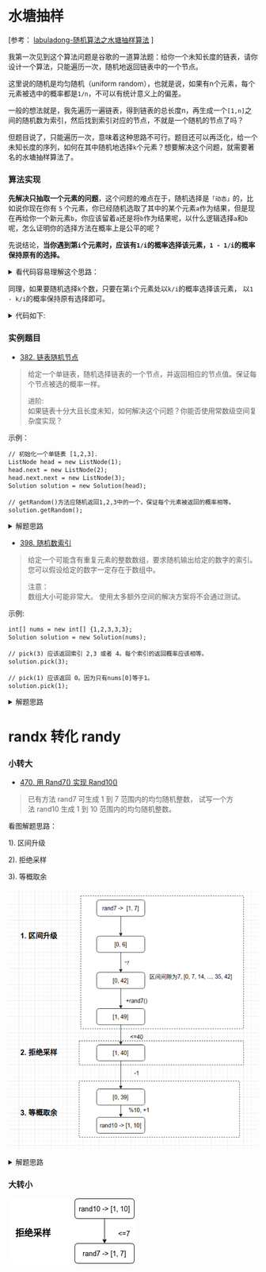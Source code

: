 # 水塘抽样
[参考：
[labuladong-随机算法之水塘抽样算法](https://mp.weixin.qq.com/s/DrBFYAZnPBgNNay2wjNU-A)  ]       

我第一次见到这个算法问题是谷歌的一道算法题：给你一个未知长度的链表，请你设计一个算法，只能遍历一次，随机地返回链表中的一个节点。    

这里说的随机是均匀随机（uniform random），也就是说，如果有n个元素，每个元素被选中的概率都是`1/n`，不可以有统计意义上的偏差。      

一般的想法就是，我先遍历一遍链表，得到链表的总长度n，再生成一个`[1,n]`之间的随机数为索引，然后找到索引对应的节点，不就是一个随机的节点了吗？      

但题目说了，只能遍历一次，意味着这种思路不可行。题目还可以再泛化，给一个未知长度的序列，如何在其中随机地选择`k`个元素？想要解决这个问题，就需要著名的水塘抽样算法了。

### 算法实现
**先解决只抽取一个元素的问题**，这个问题的难点在于，随机选择是`「动态」`的，比如说你现在你有 `5` 个元素，你已经随机选取了其中的某个元素`a`作为结果，但是现在再给你一个新元素`b`，你应该留着`a`还是将`b`作为结果呢，以什么逻辑选择`a`和`b`呢，怎么证明你的选择方法在概率上是公平的呢？       

先说结论，**当你遇到第`i`个元素时，应该有`1/i`的概率选择该元素，`1 - 1/i`的概率保持原有的选择。**      

<details>
    <summary>看代码容易理解这个思路： </summary>
    
```java
/* 返回链表中一个随机节点的值 */
int getRandom(ListNode head) {
    Random r = new Random();
    int i = 0, res = 0;
    ListNode p = head;
    // while 循环遍历链表
    while (p != null) {
        // 生成一个 [0, i) 之间的整数
        // 这个整数等于 0 的概率就是 1/i
        if (r.nextInt(++i) == 0) {
            res = p.val;
        }
        p = p.next;
    }
    return res;
}
```
</details>   

同理，如果要随机选择`k`个数，只要在第`i`个元素处以`k/i`的概率选择该元素，
以`1 - k/i`的概率保持原有选择即可。
<details>
    <summary>代码如下:</summary>
    
```java
/* 返回链表中 k 个随机节点的值 */
int[] getRandom(ListNode head, int k) {
    Random r = new Random();
    int[] res = new int[k];
    ListNode p = head;

    // 前 k 个元素先默认选上
    for (int j = 0; j < k && p != null; j++) {
        res[j] = p.val;
        p = p.next;
    }

    int i = k;
    // while 循环遍历链表
    while (p != null) {
        // 生成一个 [0, i) 之间的整数
        int j = r.nextInt(++i);
        // 这个整数小于 k 的概率就是 k/i
        if (j < k) {
            res[j] = p.val;
        }
        p = p.next;
    }
    return res;
}
```
</details>

### 实例题目
- [382. 链表随机节点](https://leetcode-cn.com/problems/linked-list-random-node/submissions/)
>给定一个单链表，随机选择链表的一个节点，并返回相应的节点值。保证每个节点被选的概率一样。         
>
>进阶:       
如果链表十分大且长度未知，如何解决这个问题？你能否使用常数级空间复杂度实现？      

示例：     
```shell
// 初始化一个单链表 [1,2,3].
ListNode head = new ListNode(1);
head.next = new ListNode(2);
head.next.next = new ListNode(3);     
Solution solution = new Solution(head);     
      
// getRandom()方法应随机返回1,2,3中的一个，保证每个元素被返回的概率相等。      
solution.getRandom();
```

<details>
    <summary>解题思路</summary>
    
```python3
# Definition for singly-linked list.
# class ListNode:
#     def __init__(self, x):
#         self.val = x
#         self.next = None

class Solution:

    def __init__(self, head: ListNode):
        """
        @param head The linked list's head.
        Note that the head is guaranteed to be not null, so it contains at least one node.
        """
        self.head = head
        self.random = 0

    def getRandom(self) -> int:
        """
        Returns a random node's value.
        """
        if not self.head:
            return -float('Inf')
        node = self.head
        i = 1
        while node:
            # randint(1, i)的范围为 [1, i]
            if random.randint(1, i) == 1:
                self.random = node.val
            i += 1
            node = node.next
        return self.random
```
</details>


- [398. 随机数索引](https://leetcode-cn.com/problems/random-pick-index/)
>给定一个可能含有重复元素的整数数组，要求随机输出给定的数字的索引。 您可以假设给定的数字一定存在于数组中。        
>
>注意：        
>数组大小可能非常大。 使用太多额外空间的解决方案将不会通过测试。     

示例:
```shell
int[] nums = new int[] {1,2,3,3,3};
Solution solution = new Solution(nums);

// pick(3) 应该返回索引 2,3 或者 4。每个索引的返回概率应该相等。
solution.pick(3);

// pick(1) 应该返回 0。因为只有nums[0]等于1。
solution.pick(1);
```
<details>
    <summary>解题思路</summary>
    
```python3
class Solution:

    def __init__(self, nums: List[int]):
        self.nums = nums
        self.random = 0

    def pick(self, target: int) -> int:
        n = 0
        for i, v in enumerate(self.nums):
            if v == target:
                n += 1
                # randint的范围为 [1, n]
                if random.randint(1, n) == 1:
                    self.random = i 
        return self.random
```
</details>

# randx 转化 randy
### 小转大
- [470. 用 Rand7() 实现 Rand10()](https://leetcode-cn.com/problems/implement-rand10-using-rand7/)
> 已有方法 rand7 可生成 1 到 7 范围内的均匀随机整数，
>试写一个方法 rand10 生成 1 到 10 范围内的均匀随机整数。

看图解题思路：

1). 区间升级

2). 拒绝采样

3). 等概取余

![rand转换1.png](./相关的图/rand转换1.png)

<details>
    <summary>解题思路</summary>
   
```python 
# The rand7() API is already defined for you.
# def rand7():
# @return a random integer in the range 1 to 7

class Solution:
    def rand10(self):
        """
        :rtype: int
        """
        num = (rand7() - 1) * 7 + rand7()
        while num > 40:
            num = (rand7() - 1) * 7 + rand7()
        return (num - 1) % 10 + 1
```
</details>


### 大转小

![](./相关的图/rand转换2.png)